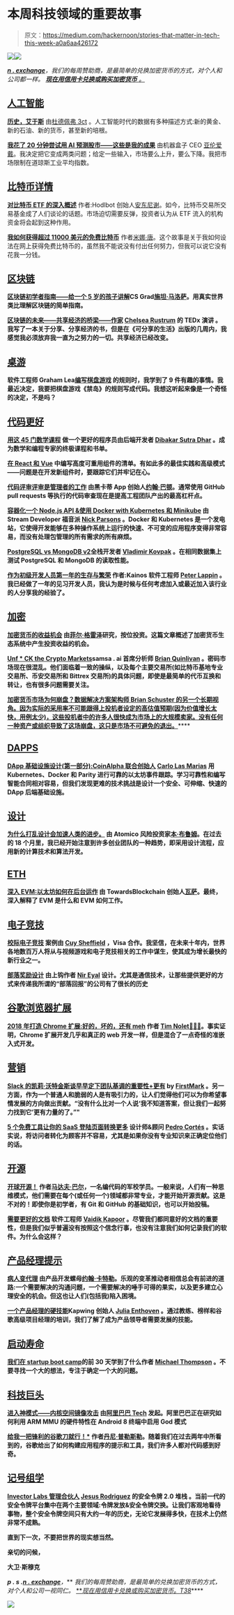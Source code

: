 # 本周科技领域的重要故事

> 原文：<https://medium.com/hackernoon/stories-that-matter-in-tech-this-week-a0a6aa426172>

![](img/a6d14a39c003a0cb4031449dc5632975.png)[![](img/bdee0883c76013646502f68b3fa0db23.png)](http://bit.ly/2OGeJi6)

[***n . exchange***](http://bit.ly/2OGeJi6)*，我们的每周赞助商，是最简单的兑换加密货币的方式，对个人和公司都一样。* [***现在用信用卡兑换或购买加密货币*** *。*](http://bit.ly/2OGeJi6)

## [人工智能](https://hackernoon.com/artificial-intelligence/home)

[**历史，艾于斯**](https://hackernoon.com/history-waves-and-winters-in-ai-dd5feb558e45) 由[杜德佩弗 3ct](https://medium.com/u/9aa4be087074?source=post_page-----a0a6aa426172--------------------------------) 。人工智能时代的数据有多种描述方式:新的黄金、新的石油、新的货币，甚至新的培根。

[**我花了 20 分钟尝试用 AI 预测股市——这些是我的成果**](https://hackernoon.com/i-spent-20-minutes-trying-to-predict-the-stock-market-with-ai-these-are-my-results-59d48c7a388a) 由机器盒子 CEO [亚伦爱戴](https://medium.com/u/b9a723f6b2a0?source=post_page-----a0a6aa426172--------------------------------)。我决定把它变成两类问题；给定一些输入，市场要么上升，要么下降。我把市场限制在道琼斯工业平均指数。

## [比特币详情](https://hackernoon.com/bitcoin/home)

[**对比特币 ETF 的深入概述**](https://hackernoon.com/an-in-depth-overview-of-bitcoin-etfs-81ddaa31de06) 作者:Hodlbot 创始人[安东尼谢](https://medium.com/u/9cf527f6b465?source=post_page-----a0a6aa426172--------------------------------)。如今，比特币交易所交易基金成了人们谈论的话题。市场迫切需要反弹，投资者认为从 ETF 流入的机构资金将会起到这种作用。

[**我如何获得超过 11000 美元的免费比特币**](https://hackernoon.com/how-i-got-over-11-000-in-free-bitcoin-af21a734f45d) 作者[米娜·唐](https://medium.com/u/d5a66e02c68d?source=post_page-----a0a6aa426172--------------------------------)。这个故事是关于我如何设法在网上获得免费比特币的，虽然我不能说没有付出任何努力，但我可以说它没有花我一分钱。

## [**区块链**](https://hackernoon.com/blockchain/home)

[**区块链初学者指南——给一个 5 岁的孩子讲解**](https://hackernoon.com/beginners-guide-to-blockchain-explaining-it-to-a-5-years-old-772caac6ae97)**CS Grad[施坦·马洛萨](https://medium.com/u/e1b8db2e5905?source=post_page-----a0a6aa426172--------------------------------)。用真实世界类比理解区块链的简单指南。**

**[**区块链的未来——共享经济的桥梁——作家**](https://hackernoon.com/the-future-of-blockchain-bridging-the-sharing-economy-a-tedx-talk-b46b897d27f8) **[Chelsea Rustrum](https://medium.com/u/c39b6f27bdb7?source=post_page-----a0a6aa426172--------------------------------) 的 TEDx 演讲** 。我写了一本关于分享、分享经济的书，但是在《可分享的生活》出版的几周内，我感觉我必须放弃我一直为之努力的一切。共享经济已经改变。**

## **[桌游](https://hackernoon.com/tagged/board-games)**

**软件工程师 Graham Lea[编写棋盘游戏](https://medium.com/u/d7c08eb72c85?source=post_page-----a0a6aa426172--------------------------------) 的规则时，我学到了 9 件有趣的事情。我最近决定，我要把棋盘游戏《禁岛》的规则写成代码。我想这听起来像是一个奇怪的决定，不是吗？**

## **[代码更好](https://hackernoon.com/tagged/coding)**

**[**用这 45 门数学课程**](https://hackernoon.com/be-a-better-programmer-with-these-40-mathematics-courses-d8ca48a2f8a2) 做一个更好的程序员由后端开发者 [Dibakar Sutra Dhar](https://medium.com/u/4de46df2d764?source=post_page-----a0a6aa426172--------------------------------) 。成为数学和编程专家的终极课程和书单。**

**[**在 React 和 Vue**](https://hackernoon.com/checklist-for-writing-highly-reusable-components-in-react-and-vue-531f963864bd) 中编写高度可重用组件的清单。有如此多的最佳实践和高级模式——问题是在开发新组件时，要跟踪它们并牢记在心。**

**[**代码评审评审是管理者的工作**](https://hackernoon.com/code-review-review-is-the-managers-job-d412827a66c9) 由黑卡蒂 App 创始人[约翰·巴顿](https://medium.com/u/e8aa2c6bbc6f?source=post_page-----a0a6aa426172--------------------------------)。通常使用 GitHub pull requests 等执行的代码审查现在是提高工程团队产出的最高杠杆点。**

**[**容器化一个 Node.js API &使用 Docker with Kubernetes 和 Minikube**](https://hackernoon.com/containerizing-a-node-js-api-using-docker-with-kubernetes-and-minikube-30255fd33ef9) 由 Stream Developer 福音派 [Nick Parsons](https://medium.com/u/2b4ad922cc1e?source=post_page-----a0a6aa426172--------------------------------) 。Docker 和 Kubernetes 是一个发电站，它使得开发能够在多种操作系统上运行的快速、不可变的应用程序变得非常容易，而没有处理包管理的所有需求的所有麻烦。**

**[**PostgreSQL vs MongoDB v2**](https://hackernoon.com/https-medium-com-cn007b-postgresql-vs-mongodb-v2-5b5b2de6990f)**全栈开发者 [Vladimir Kovpak](https://medium.com/u/65166b2607e4?source=post_page-----a0a6aa426172--------------------------------) 。在相同数据集上测试 PostgreSQL 和 MongoDB 的读取性能。****

****[**作为初级开发人员第一年的生存与繁荣**](https://hackernoon.com/surviving-and-thriving-in-your-first-year-as-a-junior-developer-815a94cef9b6) 作者:Kainos 软件工程师 [Peter Lappin](https://medium.com/u/fa92837836d5?source=post_page-----a0a6aa426172--------------------------------) 。我已经做了一年的见习开发人员，我认为是时候与任何考虑加入或最近加入该行业的人分享我的经验了。****

## ****[加密](https://hackernoon.com/tagged/cryptocurrency)****

****[**加密货币的收益机会**](https://hackernoon.com/cryptocurrency-yield-opportunities-b1a0733ccc93) 由[菲尔·格雷泽](https://medium.com/u/ea2960c31deb?source=post_page-----a0a6aa426172--------------------------------)研究，按位投资。这篇文章概述了加密货币生态系统中产生投资收益的机会。****

****[**Unf * CK the Crypto Markets**](https://hackernoon.com/unf-ck-the-crypto-markets-4b02bd3d5d51)**samsa . ai 首席分析师 [Brian Quinlivan](https://medium.com/u/221094b161ee?source=post_page-----a0a6aa426172--------------------------------) 。密码市场现在很混乱。他们面临着一致的操纵，以及每个主要交易所(如比特币基地专业交易所、币安交易所和 Bittrex 交易所)的具体问题，即使是最简单的代币互换和转让，也有很多问题需要关注。******

******[**加密货币市场为何崩盘？数据解决方案架构师 Brian Schuster 的另一个长期视角**](https://hackernoon.com/why-is-the-cryptocurrency-market-crashing-another-long-term-perspective-808bcbe7cc95)**[。因为实际的采用率不可能跟得上投机者设定的高估值预期(因为价值增长太快，用例太少)，这些投机者中的许多人很快成为市场上的大规模卖家。没有任何一种资产或组织导致了这场崩盘，这只是市场不可避免的退出。](https://medium.com/u/76bb386b82e7?source=post_page-----a0a6aa426172--------------------------------)********

## ******[DAPPS](https://hackernoon.com/tagged/dapps)******

******[**DApp 基础设施设计(第一部分):CoinAlpha 联合创始人**](https://hackernoon.com/ethereum-dapp-infrastructure-2b4f1e6bfa38) **[Carlo Las Marias](https://medium.com/u/cce4c8f96ef2?source=post_page-----a0a6aa426172--------------------------------) 用 Kubernetes、Docker 和 Parity** 进行可靠的以太坊事件跟踪。学习可靠性和编写智能合同相对容易，但我们发现更难的技术挑战是设计一个安全、可伸缩、快速的 DApp 后端基础设施。******

## ****[设计](https://hackernoon.com/tagged/design)****

****[**为什么打乱设计会加速人类的进步。**](https://hackernoon.com/why-disrupting-design-will-accelerate-humanitys-progress-a6cd177dacf4) 由 Atomico 风险投资家[本·布鲁姆](https://medium.com/u/b549f455a13f?source=post_page-----a0a6aa426172--------------------------------)。在过去的 18 个月里，我已经开始注意到许多创业团队的一种趋势，即采用设计流程，应用新的计算技术和算法开发。****

## ****[ETH](https://hackernoon.com/ethereum/home)****

****[**深入 EVM:以太坊如何在后台运作**](https://hackernoon.com/getting-deep-into-evm-how-ethereum-works-backstage-ac7efa1f0015) 由 TowardsBlockchain 创始人[瓦萨](https://medium.com/u/2bfdd6540157?source=post_page-----a0a6aa426172--------------------------------)。最终，深入解释了 EVM 是什么和 EVM 如何工作。****

## ****[电子竞技](https://hackernoon.com/tagged/esport)****

****[**校际电子竞技**](https://hackernoon.com/a-case-for-interscholastic-esports-a6824b6dcbd4) 案例由 [Cuy Sheffield](https://medium.com/u/4ea58435f8c?source=post_page-----a0a6aa426172--------------------------------) ，Visa 合作。我坚信，在未来十年内，世界各地数百万人将从与视频游戏和电子竞技相关的工作中谋生，使其成为增长最快的新行业之一。****

****[**部落奖励设计**](https://hackernoon.com/design-for-rewards-of-the-tribe-ea63bf36a2e5) 由上钩作者 [Nir Eyal](https://medium.com/u/295258f6269d?source=post_page-----a0a6aa426172--------------------------------) 设计。尤其是通信技术，让那些提供更好的方式来传递我所谓的“部落回报”的公司有了很长的历史****

## ****[谷歌浏览器扩展](https://hackernoon.com/tagged/chrome-extension)****

****[**2018 年打造 Chrome 扩展:好的，坏的，还有 meh**](https://hackernoon.com/creating-a-chrome-extension-in-2018-the-good-the-bad-and-the-meh-8efcf6d28322) 作者 [Tim Nolet👨🏻‍🚀](https://medium.com/u/fda33a4187b4?source=post_page-----a0a6aa426172--------------------------------)。事实证明，Chrome 扩展开发几乎和真正的 web 开发一样，但是混合了一点奇怪的准嵌入式开发。****

## ****[营销](https://hackernoon.com/tagged/marketing)****

****[**Slack 的凯莉·沃特金斯谈早早定下团队基调的重要性+更有**](https://hackernoon.com/being-a-better-manager-7-questions-with-kelly-watkins-vp-marketing-at-slack-c38970a181bc) by [FirstMark](https://medium.com/u/30dea56d271f?source=post_page-----a0a6aa426172--------------------------------) 。另一方面，作为一个普通人和脆弱的人是有吸引力的，让人们觉得他们可以为你希望事情发展的方向做出贡献。“没有什么比对一个人说‘我不知道答案，但让我们一起努力找到它’更有力量的了。”"****

****[**5 个免费工具让你的 SaaS 登陆页面转换更多**](https://hackernoon.com/5-free-tools-to-make-your-saas-landing-page-convert-more-6d4c193323b8) 设计师&顾问 [Pedro Cortés](https://medium.com/u/6b31c7aa4574?source=post_page-----a0a6aa426172--------------------------------) 。实话实说，将访问者转化为顾客并不容易，尤其是如果你没有专业知识来正确定位他们的话。****

## ****[开源](https://hackernoon.com/tagged/open-source)****

****[**开球开源！**](https://hackernoon.com/kickoff-to-open-source-e6928cf0037b) 作者[马达夫·巴尔](https://medium.com/u/8449f3924a32?source=post_page-----a0a6aa426172--------------------------------)，一名编代码的军校学员。一般来说，人们有一种思维模式，他们需要在每个(或任何一个)领域都非常专业，才能开始开源贡献。这是不对的！即使你是初学者，有 Git 和 GitHub 的基础知识，也可以开始投稿。****

****[**需要更好的文档**](https://hackernoon.com/need-for-better-documentation-638e60f2d045) 软件工程师 [Vaidik Kapoor](https://medium.com/u/a49c983bb73f?source=post_page-----a0a6aa426172--------------------------------) 。尽管我们都同意好的文档的重要性，但是我们似乎普遍没有按照这个信念行事，也没有注意我们如何记录我们的软件。为什么会这样？****

## ****[产品经理提示](https://hackernoon.com/product-management-life/home)****

****[**病人变代理**](https://hackernoon.com/the-patient-change-agent-fd8548f04777) 由产品开发螺母[约翰·卡特勒](https://medium.com/u/4c3f4fe11e6b?source=post_page-----a0a6aa426172--------------------------------)。乐观的变革推动者相信总会有前进的道路:一个需要解决的沟通问题，一个需要解决的唾手可得的果实，以及更多建立心理安全的机会。但这也让人们(包括我)陷入困境。****

****[**一个产品经理的硬技能**](https://hackernoon.com/the-hard-skills-of-a-product-manager-3450f3dcd5e7)Kapwing 创始人 [Julia Enthoven](https://medium.com/u/d4ad07081316?source=post_page-----a0a6aa426172--------------------------------) 。通过教练、榜样和谷歌高级项目经理的培训，我们了解了成为产品领导者需要发展的技能。****

## ****[启动寿命](https://hackernoon.com/tagged/startup)****

****[**我们在 startup boot camp**](https://hackernoon.com/key-takeaways-from-startup-accelerator-startupbootcamp-month-one-dea6542cdb64)**的前 30 天学到了什么作者 [Michael Thompson](https://medium.com/u/bb18b13c5ef4?source=post_page-----a0a6aa426172--------------------------------) 。不要寻找一个大的想法，专注于确定一个大的问题。******

## ******[科技巨头](https://hackernoon.com/search?q=%22tech%20giants%22)******

******[**进入神模式——内核空间镜像攻击**](https://hackernoon.com/entering-god-mode-the-kernel-space-mirroring-attack-8a86b749545f) 由[阿里巴巴 Tech](https://medium.com/u/69f6dde768a1?source=post_page-----a0a6aa426172--------------------------------) 发起。阿里巴巴正在研究如何利用 ARM MMU 的硬件特性在 Android 8 终端中启用 God 模式******

****[**给我一把锋利的谷歌刀就行！***](https://hackernoon.com/just-give-me-a-sharp-knife-google-9b20c782abe9) 作者[丹尼·普勒斯勒](https://medium.com/u/1331e67af4e1?source=post_page-----a0a6aa426172--------------------------------)。随着我们在过去两年中所看到的，谷歌给出了如何构建应用程序的提示和工具，我们许多人都对代码感到好奇。****

## ****[记号组学](https://hackernoon.com/tagged/tokenomics)****

****[**Invector Labs 管理合伙人**](https://hackernoon.com/the-security-token-2-0-stack-206b305f5dcd) **[Jesus Rodriguez](https://medium.com/u/46674a2c9422?source=post_page-----a0a6aa426172--------------------------------) 的安全令牌 2.0 堆栈** 。当前一代的安全令牌平台集中在两个主要领域:令牌发放&安全令牌交换。让我们客观地看待事物，整个安全令牌空间只有大约一年的历史，无论它发展得多快，在技术上仍然非常不成熟。****

****直到下一次，不要把世界的现实想当然。****

****亲切的问候，****

****大卫·斯穆克****

******p . s .**[***n . exchange***](http://bit.ly/2OGeJi6)***，*** *我们的每周赞助商，是最简单的兑换加密货币的方式，对个人和公司一视同仁。* [***现在用信用卡兑换或购买加密货币。*T38**](http://bit.ly/2OGeJi6)****

****[![](img/bdee0883c76013646502f68b3fa0db23.png)](http://bit.ly/2OGeJi6)****
